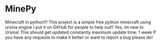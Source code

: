 # MinePy
Minecraft in python!!!
This project is a simple free python minecraft using ursina engine
I put it on GitHub for people to help out!!
Yes, im new to Ursina!
This should get updated constantly maximum update time: 1 week
If you have any requests to make it better or want to report a bug please do!
